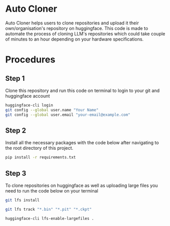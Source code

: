 # Auto Cloner

Auto Cloner helps users to clone repositories and upload it their own/organisation's repository on huggingface. This code is made to automate the process of cloning LLM's repositories which could take couple of minutes to an hour depending on your hardware specifications. 

# Procedures

## Step 1

Clone this repository and run this code on terminal to login to your git and huggingface account

```bash
huggingface-cli login
git config --global user.name "Your Name"
git config --global user.email "your-email@example.com"
```

## Step 2

Install all the necessary packages with the code below after navigating to the root directory of this project.

``` bash
pip install -r requirements.txt
```

## Step 3

To clone repositories on huggingface as well as uploading large files you need to run the code below on your terminal

``` bash
git lfs install
```

```bash
git lfs track "*.bin" "*.pit" "*.ckpt"
```

```bash
huggingface-cli lfs-enable-largefiles .
```